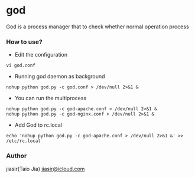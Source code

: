 god
===

God is a process manager that to check whether normal operation process


### How to use?
* Edit the configuration
```
vi god.conf
```

* Running god daemon as background
```
nohup python god.py -c god.conf > /dev/null 2>&1 &
```

* You can run the multiprocess
```
nohup python god.py -c god-apache.conf > /dev/null 2>&1 &
nohup python god.py -c god-nginx.conf > /dev/null 2>&1 &
```

* Add God to rc.local
```
echo 'nohup python god.py -c god-apache.conf > /dev/null 2>&1 &' >> /etc/rc.local
```

### Author
jiasir(Taio Jia) <jiasir@icloud.com>